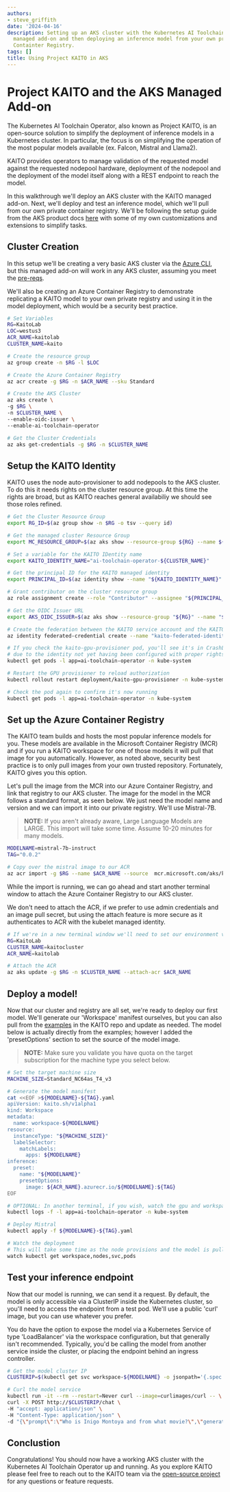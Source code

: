 ```yaml
---
authors:
- steve_griffith
date: '2024-04-16'
description: Setting up an AKS cluster with the Kubernetes AI Toolchain Operator (KAITO)
  managed add-on and then deploying an inference model from your own private Azure
  Containter Registry.
tags: []
title: Using Project KAITO in AKS
---
```


# Project KAITO and the AKS Managed Add-on

The Kubernetes AI Toolchain Operator, also known as Project KAITO, is an open-source solution to simplify the deployment of inference models in a Kubernetes cluster. In particular, the focus is on simplifying the operation of the most popular models available (ex. Falcon, Mistral and Llama2).

KAITO provides operators to manage validation of the requested model against the requested nodepool hardware, deployment of the nodepool and the deployment of the model itself along with a REST endpoint to reach the model.

<!-- truncate -->

In this walkthrough we'll deploy an AKS cluster with the KAITO managed add-on. Next, we'll deploy and test an inference  model, which we'll pull from our own private container registry. We'll be following the setup guide from the AKS product docs [here](https://learn.microsoft.com/en-us/azure/aks/ai-toolchain-operator) with some of my own customizations and extensions to simplify tasks.

## Cluster Creation

In this setup we'll be creating a very basic AKS cluster via the [Azure CLI](https://learn.microsoft.com/en-us/cli/azure/), but this managed add-on will work in any AKS cluster, assuming you meet the [pre-reqs](https://learn.microsoft.com/en-us/azure/aks/ai-toolchain-operator#prerequisites). 

We'll also be creating an Azure Container Registry to demonstrate replicating a KAITO model to your own private registry and using it in the model deployment, which would be a security best practice.

```bash
# Set Variables
RG=KaitoLab
LOC=westus3
ACR_NAME=kaitolab
CLUSTER_NAME=kaito

# Create the resource group
az group create -n $RG -l $LOC

# Create the Azure Container Registry
az acr create -g $RG -n $ACR_NAME --sku Standard

# Create the AKS Cluster
az aks create \
-g $RG \
-n $CLUSTER_NAME \
--enable-oidc-issuer \
--enable-ai-toolchain-operator

# Get the Cluster Credentials
az aks get-credentials -g $RG -n $CLUSTER_NAME
```

## Setup the KAITO Identity

KAITO uses the node auto-provisioner to add nodepools to the AKS cluster. To do this it needs rights on the cluster resource group. At this time the rights are broad, but as KAITO reaches general availabiliy we should see those roles refined.

```bash
# Get the Cluster Resource Group
export RG_ID=$(az group show -n $RG -o tsv --query id)

# Get the managed cluster Resource Group
export MC_RESOURCE_GROUP=$(az aks show --resource-group ${RG} --name ${CLUSTER_NAME} --query nodeResourceGroup -o tsv)

# Set a variable for the KAITO IDentity name
export KAITO_IDENTITY_NAME="ai-toolchain-operator-${CLUSTER_NAME}"

# Get the principal ID for the KAITO managed identity
export PRINCIPAL_ID=$(az identity show --name "${KAITO_IDENTITY_NAME}" --resource-group "${MC_RESOURCE_GROUP}" --query 'principalId' -o tsv)

# Grant contributor on the cluster resource group
az role assignment create --role "Contributor" --assignee "${PRINCIPAL_ID}" --scope $RG_ID

# Get the OIDC Issuer URL
export AKS_OIDC_ISSUER=$(az aks show --resource-group "${RG}" --name "${CLUSTER_NAME}" --query "oidcIssuerProfile.issuerUrl" -o tsv)

# Create the federation between the KAITO service account and the KAITO Azure Managed Identity
az identity federated-credential create --name "kaito-federated-identity" --identity-name "${KAITO_IDENTITY_NAME}" -g "${MC_RESOURCE_GROUP}" --issuer "${AKS_OIDC_ISSUER}" --subject system:serviceaccount:"kube-system:kaito-gpu-provisioner" --audience api://AzureADTokenExchange

# If you check the kaito-gpu-provisioner pod, you'll see it's in CrashLoopBackOff
# due to the identity not yet having been configured with proper rights.
kubectl get pods -l app=ai-toolchain-operator -n kube-system

# Restart the GPU provisioner to reload authorization
kubectl rollout restart deployment/kaito-gpu-provisioner -n kube-system

# Check the pod again to confirm it's now running
kubectl get pods -l app=ai-toolchain-operator -n kube-system
```

## Set up the Azure Container Registry

The KAITO team builds and hosts the most popular inference models for you. These models are available in the Microsoft Container Registry (MCR) and if you run a KAITO workspace for one of those models it will pull that image for you automatically. However, as noted above, security best practice is to only pull images from your own trusted repository. Fortunately, KAITO gives you this option.

Let's pull the image from the MCR into our Azure Container Registry, and link that registry to our AKS cluster. The image for the model in the MCR follows a standard format, as seen below. We just need the model name and version and we can import it into our private registry. We'll use Mistral-7B.

>**NOTE:** If you aren't already aware, Large Language Models are LARGE. This import will take some time. Assume 10-20 minutes for many models.

```bash
MODELNAME=mistral-7b-instruct
TAG="0.0.2"

# Copy over the mistral image to our ACR
az acr import -g $RG --name $ACR_NAME --source  mcr.microsoft.com/aks/kaito/kaito-$MODELNAME:$TAG --image $MODELNAME:$TAG
```

While the import is running, we can go ahead and start another terminal window to attach the Azure Container Registry to our AKS cluster. 

We don't need to attach the ACR, if we prefer to use admin credentials and an image pull secret, but using the attach feature is more secure as it authenticates to ACR with the kubelet managed identity.

```bash
# If we're in a new terminal window we'll need to set our environment variables
RG=KaitoLab
CLUSTER_NAME=kaitocluster
ACR_NAME=kaitolab

# Attach the ACR
az aks update -g $RG -n $CLUSTER_NAME --attach-acr $ACR_NAME
```

## Deploy a model!

Now that our cluster and registry are all set, we're ready to deploy our first model. We'll generate our 'Workspace' manifest ourselves, but you can also pull from the [examples](https://github.com/Azure/kaito/blob/main/presets/README.md) in the KAITO repo and update as needed. The model below is actually directly from the examples; however I added the 'presetOptions' section to set the source of the model image.

>**NOTE:** Make sure you validate you have quota on the target subscription for the machine type you select below.

```bash
# Set the target machine size
MACHINE_SIZE=Standard_NC64as_T4_v3

# Generate the model manifest
cat <<EOF >${MODELNAME}-${TAG}.yaml
apiVersion: kaito.sh/v1alpha1
kind: Workspace
metadata:
  name: workspace-${MODELNAME}
resource:
  instanceType: "${MACHINE_SIZE}"
  labelSelector:
    matchLabels:
      apps: ${MODELNAME}
inference:
  preset:
    name: "${MODELNAME}"
    presetOptions:
      image: ${ACR_NAME}.azurecr.io/${MODELNAME}:${TAG}
EOF

# OPTIONAL: In another terminal, if you wish, watch the gpu and workspace provisioner logs
kubectl logs -f -l app=ai-toolchain-operator -n kube-system

# Deploy Mistral
kubectl apply -f ${MODELNAME}-${TAG}.yaml

# Watch the deployment 
# This will take some time as the node provisions and the model is pulled
watch kubectl get workspace,nodes,svc,pods
```

## Test your inference endpoint

Now that our model is running, we can send it a request. By default, the model is only accessible via a ClusterIP inside the Kubernetes cluster, so you'll need to access the endpoint from a test pod. We'll use a public 'curl' image, but you can use whatever you prefer.

You do have the option to expose the model via a Kubernetes Service of type 'LoadBalancer' via the workspace configuration, but that generally isn't recommended. Typically, you'd be calling the model from another service inside the cluster, or placing the endpoint behind an ingress controller.

```bash
# Get the model cluster IP
CLUSTERIP=$(kubectl get svc workspace-${MODELNAME} -o jsonpath='{.spec.clusterIP}')

# Curl the model service
kubectl run -it --rm --restart=Never curl --image=curlimages/curl -- \
curl -X POST http://$CLUSTERIP/chat \
-H "accept: application/json" \
-H "Content-Type: application/json" \
-d "{\"prompt\":\"Who is Inigo Montoya and from what movie?\",\"generate_kwargs\":{\"max_length\":200}}"
```

## Conclustion

Congratulations! You should now have a working AKS cluster with the Kubernetes AI Toolchain Operator up and running. As you explore KAITO please feel free to reach out to the KAITO team via the [open-source project](https://github.com/Azure/kaito/issues) for any questions or feature requests.

